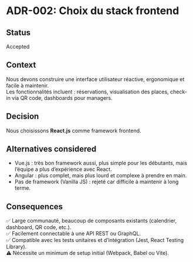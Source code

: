 # ADR-002: Choix du stack frontend

## Status
Accepted

## Context
Nous devons construire une interface utilisateur réactive, ergonomique et facile à maintenir.  
Les fonctionnalités incluent : réservations, visualisation des places, check-in via QR code, dashboards pour managers.

## Decision
Nous choisissons **React.js** comme framework frontend.

## Alternatives considered
- Vue.js : très bon framework aussi, plus simple pour les débutants, mais l’équipe a plus d’expérience avec React.
- Angular : plus complet, mais plus lourd et complexe à prendre en main.
- Pas de framework (Vanilla JS) : rejeté car difficile à maintenir à long terme.

## Consequences
✅ Large communauté, beaucoup de composants existants (calendrier, dashboard, QR code, etc.).  
✅ Facilement connectable à une API REST ou GraphQL.  
✅ Compatible avec les tests unitaires et d’intégration (Jest, React Testing Library).  
⚠️ Nécessite un minimum de setup initial (Webpack, Babel ou Vite).
